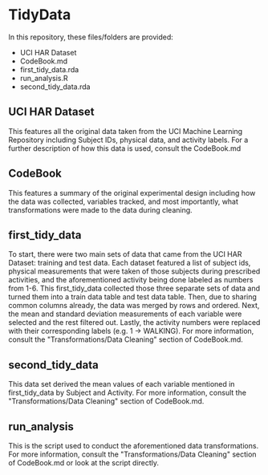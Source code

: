 # TidyData

In this repository, these files/folders are provided:
- UCI HAR Dataset
- CodeBook.md
- first_tidy_data.rda
- run_analysis.R
- second_tidy_data.rda

## UCI HAR Dataset

This features all the original data taken from the UCI Machine Learning Repository including Subject IDs, physical data, and activity labels. For a further description of how this data is used, consult the CodeBook.md

## CodeBook

This features a summary of the original experimental design including how the data was collected, variables tracked, and most importantly, what transformations were made to the data during cleaning. 

## first_tidy_data

To start, there were two main sets of data that came from the UCI HAR Dataset: training and test data. Each dataset featured a list of subject ids, physical measurements that were taken of those subjects during prescribed activities, and the aforementioned activity being done labeled as numbers from 1-6. This first_tidy_data collected those three separate sets of data and turned them into a train data table and test data table. Then, due to sharing common columns already, the data was merged by rows and ordered. Next, the mean and standard deviation measurements of each variable were selected and the rest filtered out. Lastly, the activity numbers were replaced with their corresponding labels (e.g. 1 -> WALKING). For more information, consult the "Transformations/Data Cleaning" section of CodeBook.md. 

## second_tidy_data

This data set derived the mean values of each variable mentioned in first_tidy_data by Subject and Activity. For more information, consult the "Transformations/Data Cleaning" section of CodeBook.md.

## run_analysis

This is the script used to conduct the aforementioned data transformations. For more information, consult the "Transformations/Data Cleaning" section of CodeBook.md or look at the script directly. 
